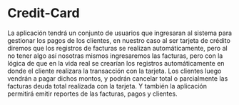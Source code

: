 # Credit-Card
La aplicación tendrá un conjunto de usuarios que ingresaran al sistema para gestionar los pagos de los clientes, en nuestro caso al ser tarjeta de crédito diremos que los registros de facturas se realizan automáticamente, pero al no tener algo así nosotras mismos ingresaremos las facturas, pero con la lógica de que en la vida real se crearían los registros automáticamente en donde el cliente realizara la transacción con la tarjeta.   Los clientes luego vendrán a pagar dichos montos, y podrán cancelar total o parcialmente las facturas  deuda total realizada con la tarjeta.  Y también la aplicación permitirá emitir reportes de las facturas, pagos y clientes.
